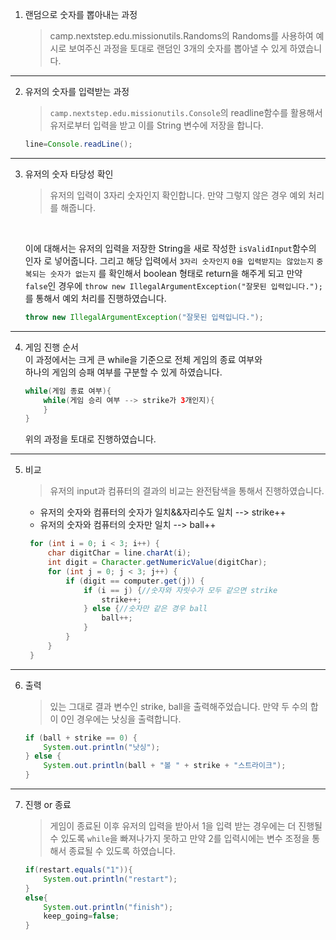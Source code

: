 1. 랜덤으로 숫자를 뽑아내는 과정
   >camp.nextstep.edu.missionutils.Randoms의 Randoms를 사용하여
   > 예시로 보여주신 과정을 토대로 랜덤인 3개의 숫자를 뽑아낼 수 있게 하였습니다.
---
2. 유저의 숫자를 입력받는 과정
   >`camp.nextstep.edu.missionutils.Console`의 readline함수를 활용해서
   > 유저로부터 입력을 받고 이를 String 변수에 저장을 합니다.
    ```java
   line=Console.readLine();
   ```
   
---    
3. 유저의 숫자 타당성 확인
    > 유저의 입력이 3자리 숫자인지 확인합니다. 만약 그렇지 않은 경우 예외
처리를 해줍니다.
    <br>

    이에 대해서는 유저의 입력을 저장한 String을 새로 작성한 `isValidInput`함수의 인자
로 넣어줍니다. 그리고 해당 입력에서 `3자리 숫자인지` `0을 입력받지는 않았는지` `중복되는 숫자가 없는지`
를 확인해서 boolean 형태로 return을 해주게 되고 만약 `false`인 경우에 `throw new IllegalArgumentException("잘못된 입력입니다.");`
를 통해서 예외 처리를 진행하였습니다.
    ```java
    throw new IllegalArgumentException("잘못된 입력입니다.");
    ```
---
4. 게임 진행 순서
    <br>
   이 과정에서는 크게 큰 while을 기준으로 전체 게임의 종료 여부와
   <br>
    하나의 게임의 승패 여부를 구분할 수 있게 하였습니다.

    ```java
    while(게임 종료 여부){
        while(게임 승리 여부 --> strike가 3개인지){
        }        
    }
   ```
   위의 과정을 토대로 진행하였습니다.
---
5. 비교
   >유저의 input과 컴퓨터의 결과의 비교는 완전탐색을 통해서 진행하였습니다.
    - 유저의 숫자와 컴퓨터의 숫자가 일치&&자리수도 일치 --> strike++
    - 유저의 숫자와 컴퓨터의 숫자만 일치 --> ball++
   ```java
    for (int i = 0; i < 3; i++) {
        char digitChar = line.charAt(i);
        int digit = Character.getNumericValue(digitChar);
        for (int j = 0; j < 3; j++) {
            if (digit == computer.get(j)) {
                if (i == j) {//숫자와 자릿수가 모두 같으면 strike
                    strike++;
                } else {//숫자만 같은 경우 ball
                    ball++;
                }
            }
        }
    }
    ```
---
6. 출력
    >있는 그대로 결과 변수인 strike, ball을 출력해주었습니다.
    만약 두 수의 합이 0인 경우에는 낫싱을 출력합니다.
    ```java
   if (ball + strike == 0) {
        System.out.println("낫싱");
    } else {
        System.out.println(ball + "볼 " + strike + "스트라이크");
    }
   ```
---
7. 진행 or 종료
   > 게임이 종료된 이후 유저의 입력을 받아서 1을 입력 받는 경우에는
   > 더 진행될 수 있도록 `while`을 빠져나가지 못하고 만약 2를 입력시에는
   > 변수 조정을 통해서 종료될 수 있도록 하였습니다.
    ```java
    if(restart.equals("1")){
        System.out.println("restart");
    }
    else{
        System.out.println("finish");
        keep_going=false;
    }
    ```